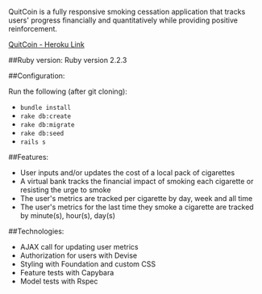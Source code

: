 <!-- ![Build Status](https://codeship.com/projects/b8a69c70-e9fe-0133-7681-02cde9680eda/status?branch=master)
![Code Climate](https://codeclimate.com/github/mmckv/quitcoin.png)
![Coverage Status](https://coveralls.io/repos/mmckv/quitcoin/badge.png) -->

QuitCoin is a fully responsive smoking cessation application that tracks users' progress financially and quantitatively while providing positive reinforcement.

[QuitCoin - Heroku Link](http://quitcoin.herokuapp.com/)

##Ruby version:
Ruby version 2.2.3

##Configuration:

Run the following (after git cloning):
 * ``bundle install``
 * ``rake db:create``
 * ``rake db:migrate``
 * ``rake db:seed``
 * ``rails s``

##Features:

* User inputs and/or updates the cost of a local pack of cigarettes
* A virtual bank tracks the financial impact of smoking each cigarette or resisting the urge to smoke
* The user's metrics are tracked per cigarette by day, week and all time
* The user's metrics for the last time they smoke a cigarette are tracked by minute(s), hour(s), day(s)

##Technologies:

* AJAX call for updating user metrics
* Authorization for users with Devise
* Styling with Foundation and custom CSS
* Feature tests with Capybara
* Model tests with Rspec
